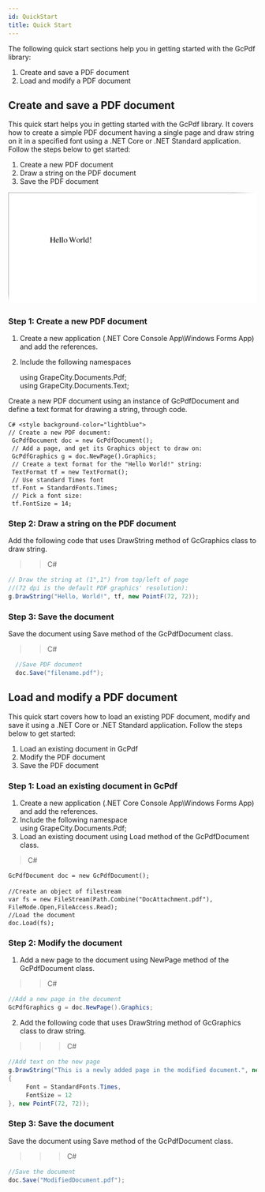 ```yaml
---
id: QuickStart
title: Quick Start
---
```

The following quick start sections help you in getting started with the GcPdf library:
   1. Create and save a PDF document
   2. Load and modify a PDF document
   
   ## Create and save a PDF document
   
This quick start helps you in getting started with the GcPdf library. It covers how to create a simple PDF document having    a single page and draw string on it in a specified font using a .NET Core or .NET Standard application. Follow the steps   below to get started:

  1. Create a new PDF document
  2. Draw a string on the PDF document
  3. Save the PDF document  
 
  ![hello world](assets/helloworld_GcPdf.png)
   
  ### Step 1: Create a new PDF document
  
  1. Create a new application (.NET Core Console App\Windows Forms App) and add the references.
  2. Include the following namespaces
  
     using GrapeCity.Documents.Pdf;  
     using GrapeCity.Documents.Text;
    
  Create a new PDF document using an instance of GcPdfDocument and define a text format for drawing a string, through code.

  ``` 
  C# <style background-color="lightblue">
  // Create a new PDF document:  
   GcPdfDocument doc = new GcPdfDocument();      
   // Add a page, and get its Graphics object to draw on:      
   GcPdfGraphics g = doc.NewPage().Graphics;  
   // Create a text format for the "Hello World!" string:    
   TextFormat tf = new TextFormat();    
   // Use standard Times font    
   tf.Font = StandardFonts.Times;    
   // Pick a font size:    
   tf.FontSize = 14;    
  ```
  ### Step 2: Draw a string on the PDF document
  Add the following code that uses DrawString method of GcGraphics class to draw string.

>> C#
  ``` C#
  // Draw the string at (1",1") from top/left of page  
  //(72 dpi is the default PDF graphics' resolution):  
  g.DrawString("Hello, World!", tf, new PointF(72, 72));  
 ```   

  ### Step 3: Save the document
  Save the document using Save method of the GcPdfDocument class.
  >> C#
  ```C#
    //Save PDF document
    doc.Save("filename.pdf");
 ``` 
  ## Load and modify a PDF document  
This quick start covers how to load an existing PDF document, modify and save it using a .NET Core or .NET Standard application. Follow the steps below to get started:  

  1. Load an existing document in GcPdf  
  2. Modify the PDF document  
  3. Save the PDF document  
  
 ### Step 1: Load an existing document in GcPdf  
  1. Create a new application (.NET Core Console App\Windows Forms App) and add the references.  
  2. Include the following namespace  
         using GrapeCity.Documents.Pdf;  
  3. Load an existing document using Load method of the GcPdfDocument class.  
  
  > C#
  ```  
  GcPdfDocument doc = new GcPdfDocument();  
  
  //Create an object of filestream   
  var fs = new FileStream(Path.Combine("DocAttachment.pdf"), FileMode.Open,FileAccess.Read);  
  //Load the document  
  doc.Load(fs);  
  ```
  ###  Step 2: Modify the document  
  1. Add a new page to the document using NewPage method of the GcPdfDocument class.  
  >> C#  
  ``` C#   
  //Add a new page in the document  
  GcPdfGraphics g = doc.NewPage().Graphics;  
  ```
  2. Add the following code that uses DrawString method of GcGraphics class to draw string. 
  >>> C#  
  ``` C#  
  //Add text on the new page  
  g.DrawString("This is a newly added page in the modified document.", new TextFormat()  
  {  
       Font = StandardFonts.Times,  
       FontSize = 12  
  }, new PointF(72, 72));  
```    
  ### Step 3: Save the document  
  Save the document using Save method of the GcPdfDocument class.  
 >>> C#  
  ``` C#  
  //Save the document  
  doc.Save("ModifiedDocument.pdf");  
```  

